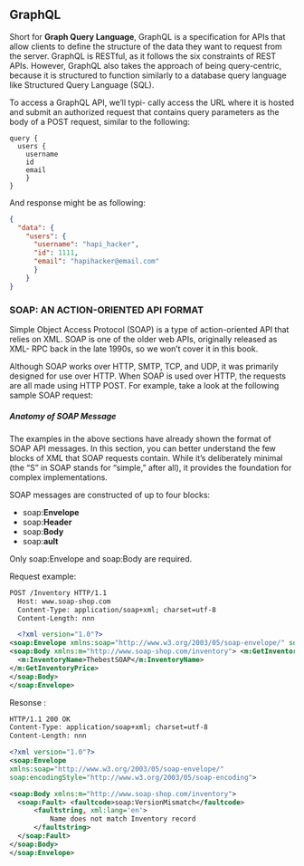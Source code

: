 ## GraphQL
Short for **Graph Query Language**, GraphQL is a specification for APIs that allow clients to define the structure of the data they want to request from the server. GraphQL is RESTful, as it follows the six constraints of REST APIs. However, GraphQL also takes the approach of being query-centric, because it is structured to function similarly to a database query language like Structured Query Language (SQL).

To access a GraphQL API, we’ll typi- cally access the URL where it is hosted and submit an authorized request that contains query parameters as the body of a POST request, similar to the following:
```
query {
  users {
    username
    id
    email
    } 
}
```

And response might be as following:
```json
{
  "data": {
    "users": {
      "username": "hapi_hacker",
      "id": 1111,
      "email": "hapihacker@email.com"
      } 
    }
}
```

###  SOAP: AN ACTION-ORIENTED API FORMAT

 Simple Object Access Protocol (SOAP) is a type of action-oriented API that relies on XML. SOAP is one of the older web APIs, originally released as XML- RPC back in the late 1990s, so we won’t cover it in this book.

 Although SOAP works over HTTP, SMTP, TCP, and UDP, it was primarily designed for use over HTTP. When SOAP is used over HTTP, the requests are all made using HTTP POST. For example, take a look at the following sample SOAP request:

  ##### Anatomy of SOAP Message


The examples in the above sections have already shown the format of SOAP API messages. In this section, you can better understand the few blocks of XML that SOAP requests contain. While it’s deliberately minimal (the “S” in SOAP stands for “simple,” after all), it provides the foundation for complex implementations.

SOAP messages are constructed of up to four blocks:

   - soap:**Envelope**
   - soap:**Header**
   - soap:**Body**
   - soap:**ault**
  
Only soap:Envelope and soap:Body are required.

 Request example:
  ```xml
  POST /Inventory HTTP/1.1
    Host: www.soap-shop.com
    Content-Type: application/soap+xml; charset=utf-8
    Content-Length: nnn

    <?xml version="1.0"?>
<soap:Envelope xmlns:soap="http://www.w3.org/2003/05/soap-envelope/" soap:encodingStyle="http://www.w3.org/2003/05/soap-encoding">
  <soap:Body xmlns:m="http://www.soap-shop.com/inventory"> <m:GetInventoryPrice>
    <m:InventoryName>ThebestSOAP</m:InventoryName>
  </m:GetInventoryPrice>
</soap:Body>
</soap:Envelope>
 ```
 Resonse :
  ```xml
HTTP/1.1 200 OK
Content-Type: application/soap+xml; charset=utf-8
Content-Length: nnn

<?xml version="1.0"?>
<soap:Envelope 
xmlns:soap="http://www.w3.org/2003/05/soap-envelope/" 
soap:encodingStyle="http://www.w3.org/2003/05/soap-encoding">

<soap:Body xmlns:m="http://www.soap-shop.com/inventory"> 
    <soap:Fault> <faultcode>soap:VersionMismatch</faultcode>
        <faultstring, xml:lang='en'>
            Name does not match Inventory record
        </faultstring>
    </soap:Fault>
</soap:Body>
</soap:Envelope>
 ```
